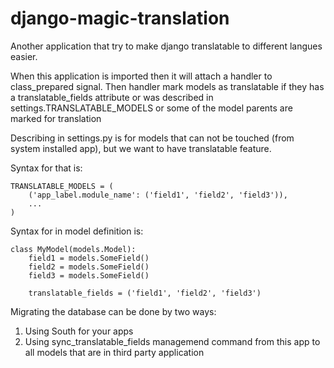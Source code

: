 django-magic-translation
========================

Another application that try to make django translatable to different langues easier.

When this application is imported then it will attach a handler to
class_prepared signal. Then handler mark models as translatable
if they has a translatable_fields attribute or was described in
settings.TRANSLATABLE_MODELS or some of the model parents are marked
for translation

Describing in settings.py is for models that can not be touched
(from system installed app), but we want to have translatable feature.

Syntax for that is:

    TRANSLATABLE_MODELS = (
        ('app_label.module_name': ('field1', 'field2', 'field3')),
        ...
    )


Syntax for in model definition is:

    class MyModel(models.Model):
        field1 = models.SomeField()
        field2 = models.SomeField()
        field3 = models.SomeField()

        translatable_fields = ('field1', 'field2', 'field3')


Migrating the database can be done by two ways:

1. Using South for your apps
2. Using sync_translatable_fields managemend command from this app to all
models that are in third party application
